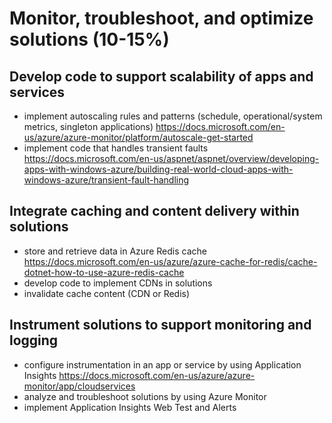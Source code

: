 # Monitor, troubleshoot, and optimize solutions (10-15%)

## Develop code to support scalability of apps and services

- implement autoscaling rules and patterns (schedule, operational/system metrics, singleton applications)
	https://docs.microsoft.com/en-us/azure/azure-monitor/platform/autoscale-get-started
- implement code that handles transient faults
	https://docs.microsoft.com/en-us/aspnet/aspnet/overview/developing-apps-with-windows-azure/building-real-world-cloud-apps-with-windows-azure/transient-fault-handling

## Integrate caching and content delivery within solutions

- store and retrieve data in Azure Redis cache
	https://docs.microsoft.com/en-us/azure/azure-cache-for-redis/cache-dotnet-how-to-use-azure-redis-cache
- develop code to implement CDNs in solutions
- invalidate cache content (CDN or Redis)

## Instrument solutions to support monitoring and logging

- configure instrumentation in an app or service by using Application Insights
	https://docs.microsoft.com/en-us/azure/azure-monitor/app/cloudservices
- analyze and troubleshoot solutions by using Azure Monitor
- implement Application Insights Web Test and Alerts
